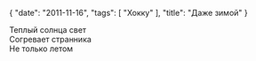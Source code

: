 {
   "date": "2011-11-16",
   "tags": [
      "Хокку"
   ],
   "title": "Даже зимой"
}

Теплый солнца свет  
Согревает странника  
Не только летом
